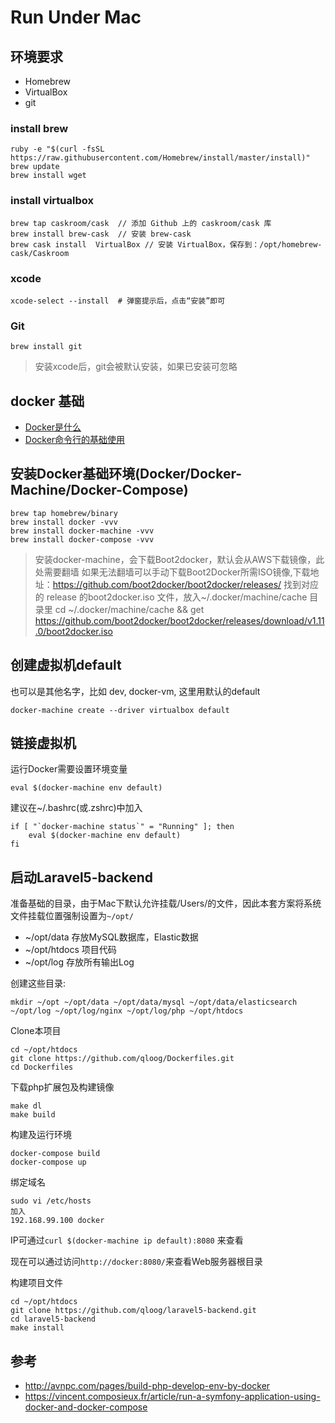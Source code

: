 # Run Under Mac

## 环境要求

- Homebrew
- VirtualBox
- git

### install brew

```
ruby -e "$(curl -fsSL https://raw.githubusercontent.com/Homebrew/install/master/install)"
brew update
brew install wget
```

### install virtualbox

```
brew tap caskroom/cask  // 添加 Github 上的 caskroom/cask 库
brew install brew-cask  // 安装 brew-cask
brew cask install  VirtualBox // 安装 VirtualBox，保存到：/opt/homebrew-cask/Caskroom
```

### xcode

```
xcode-select --install  # 弹窗提示后，点击“安装”即可
```

### Git

```
brew install git
```
> 安装xcode后，git会被默认安装，如果已安装可忽略

## docker 基础

 * [Docker是什么](https://www.docker.com/whatisdocker/)
 * [Docker命令行的基础使用](https://docs.docker.com/userguide/)

## 安装Docker基础环境(Docker/Docker-Machine/Docker-Compose)

```
brew tap homebrew/binary
brew install docker -vvv
brew install docker-machine -vvv
brew install docker-compose -vvv
```

> 安装docker-machine，会下载Boot2docker，默认会从AWS下载镜像，此处需要翻墙
> 如果无法翻墙可以手动下载Boot2Docker所需ISO镜像,下载地址：https://github.com/boot2docker/boot2docker/releases/
> 找到对应的 release 的boot2docker.iso 文件，放入~/.docker/machine/cache 目录里
> cd ~/.docker/machine/cache  && get https://github.com/boot2docker/boot2docker/releases/download/v1.11.0/boot2docker.iso

## 创建虚拟机default

也可以是其他名字，比如 dev, docker-vm, 这里用默认的default

```
docker-machine create --driver virtualbox default
```

## 链接虚拟机

运行Docker需要设置环境变量
```
eval $(docker-machine env default)
```

建议在~/.bashrc(或.zshrc)中加入

```
if [ "`docker-machine status`" = "Running" ]; then
    eval $(docker-machine env default)
fi
```


## 启动Laravel5-backend

准备基础的目录，由于Mac下默认允许挂载/Users/的文件，因此本套方案将系统文件挂载位置强制设置为`~/opt/`

- ~/opt/data   存放MySQL数据库，Elastic数据
- ~/opt/htdocs 项目代码
- ~/opt/log    存放所有输出Log

创建这些目录:

```
mkdir ~/opt ~/opt/data ~/opt/data/mysql ~/opt/data/elasticsearch ~/opt/log ~/opt/log/nginx ~/opt/log/php ~/opt/htdocs
```

Clone本项目

```
cd ~/opt/htdocs
git clone https://github.com/qloog/Dockerfiles.git
cd Dockerfiles
```

下载php扩展包及构建镜像

```
make dl
make build
```

构建及运行环境

```
docker-compose build
docker-compose up
```

绑定域名

```
sudo vi /etc/hosts
加入
192.168.99.100 docker
```
IP可通过`curl $(docker-machine ip default):8080` 来查看

现在可以通过访问`http://docker:8080/`来查看Web服务器根目录


构建项目文件

```
cd ~/opt/htdocs
git clone https://github.com/qloog/laravel5-backend.git
cd laravel5-backend
make install
```

## 参考

 * http://avnpc.com/pages/build-php-develop-env-by-docker
 * https://vincent.composieux.fr/article/run-a-symfony-application-using-docker-and-docker-compose
